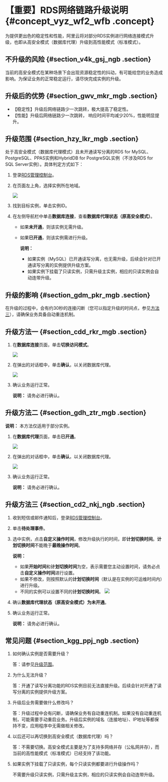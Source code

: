 # 【重要】RDS网络链路升级说明 {#concept_vyz_wf2_wfb .concept}

为提供更出色的稳定性和性能，阿里云将对部分RDS实例进行网络连接模式升级，也即从高安全模式（数据库代理）升级到高性能模式（标准模式）。

## 不升级的风险 {#section_v4k_gsj_ngb .section}

当前的高安全模式在某种场景下会出现资源稳定性的抖动，有可能给您的业务造成影响。为保证业务的正常稳定运行，请尽快完成实例的升级。

## 升级后的优势 {#section_gwv_mkr_mgb .section}

-   【稳定性】升级后网络链路少一次跳转，极大提高了稳定性。
-   【性能】升级后网络链路少一次跳转， 响应时间平均减少20%，性能明显提升。

## 升级范围 {#section_hzy_lkr_mgb .section}

处于高安全模式（数据库代理模式）且未开通读写分离的RDS for MySQL、PostgreSQL、PPAS实例和HybridDB for PostgreSQL实例（不涉及RDS for SQL Server实例）。具体判定方式如下：

1.  登录[RDS管理控制台](https://rds.console.aliyun.com/)。
2.  在页面左上角，选择实例所在地域。

    ![](http://static-aliyun-doc.oss-cn-hangzhou.aliyuncs.com/assets/img/64586/155140761537659_zh-CN.png)

3.  找到目标实例，单击实例ID。
4.  在左侧导航栏中单击**数据库连接**，查看**数据库代理状态（原高安全模式）**。
    -   如果**未开通**，则该实例无需升级。
    -   如果**已开通**，则该实例需进行升级。

        **说明：** 

        -   如果实例（MySQL）已开通读写分离，也无需升级，后续会针对已开通读写分离的实例提供升级方案。
        -   如果实例下挂载了只读实例，只需升级主实例，相应的只读实例会自动连带升级。

## 升级的影响 {#section_gdm_pkr_mgb .section}

在升级的过程中，会有约30秒的连接闪断（您可以指定升级的时间点，参见[方法三](#section_cd2_nkj_ngb)），请确保业务具备自动重连机制。

## 升级方法一 {#section_cdd_rkr_mgb .section}

1.  在**数据库连接**页面，单击**切换访问模式**。

    ![](http://static-aliyun-doc.oss-cn-hangzhou.aliyuncs.com/assets/img/64586/155140761537661_zh-CN.png)

2.  在弹出的对话框中，单击**确认**，以关闭数据库代理。

    ![](http://static-aliyun-doc.oss-cn-hangzhou.aliyuncs.com/assets/img/64586/155140761537662_zh-CN.png)

3.  确认业务运行正常。

    **说明：** 请务必进行确认。


## 升级方法二 {#section_gdh_ztr_mgb .section}

**说明：** 本方法仅适用于部分实例。

1.  在**数据库代理**页面，单击**已开通**。

    ![](http://static-aliyun-doc.oss-cn-hangzhou.aliyuncs.com/assets/img/64586/155140761537721_zh-CN.png)

2.  在弹出的对话框中，单击**确认**，以关闭数据库代理。

    ![](http://static-aliyun-doc.oss-cn-hangzhou.aliyuncs.com/assets/img/64586/155140761537662_zh-CN.png)

3.  确认业务运行正常。

    **说明：** 请务必进行确认。


## 升级方法三 {#section_cd2_nkj_ngb .section}

1.  收到短信或邮件通知后，登录[RDS管理控制台](https://rds.console.aliyun.com/)。
2.  单击**待处理事件**。
3.  选中实例，点击**自定义操作时间**，修改升级执行的时间，即**计划切换时间**。**计划切换时间**不能晚于**最晚操作时间**。

    **说明：** 

    -   如果**开始时间**和**计划切换时间**为空，表示需要您主动设置时间，请务必点击**自定义操作时间**进行设置。
    -   如果不修改，则按照默认的**计划切换时间**（默认是在实例的可运维时间内）进行升级。
    -   不同的实例可以设置不同的**计划切换时间**。
    ![](http://static-aliyun-doc.oss-cn-hangzhou.aliyuncs.com/assets/img/64586/155140761537740_zh-CN.png)

4.  确认**数据库代理状态（原高安全模式）**为**未开通**。
5.  确认业务运行正常。

    **说明：** 请务必进行确认。


## 常见问题 {#section_kgg_ppj_ngb .section}

1.  如何确认实例是否需要升级？

    答：请参见[升级范围](#section_hzy_lkr_mgb)。

2.  为什么无法升级？

    答：开通了读写分离功能的RDS实例目前无法直接升级。后续会针对开通了读写分离的实例提供升级方案。

3.  升级后业务需要做什么修改吗？

    答：升级过程中会有闪断，请确保业务有自动重连机制。如果没有自动重连机制，可能需要手动重启业务。升级后实例的域名（连接地址）、IP地址等都保持不变，应用程序中无需做相关修改。

4.  以后还可以再切换到高安全模式（数据库代理）吗？

    答：不需要切换。高安全模式主要是为了支持多网络并存（公私网并存），而当前的高性能模式（标准模式）已经支持了该功能。

5.  如果实例下挂载了只读实例，每个只读实例都要进行升级操作吗？

    不需要升级只读实例，只需升级主实例，相应的只读实例会自动连带升级。


